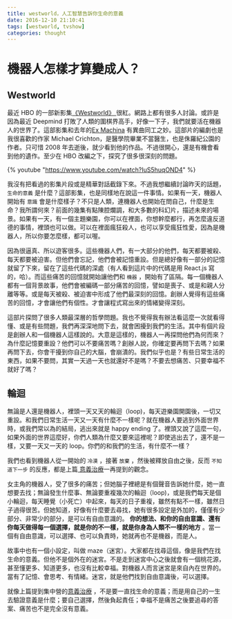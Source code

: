 ```yaml
---
title: westworld，人工智慧告訴你生命的意義
date: 2016-12-10 21:10:41
tags: [westworld, tvshow]
categories: thought
---
```

機器人怎樣才算變成人？
================================

## Westworld

最近 HBO 的一部新影集[《Westworld》 ](http://www.imdb.com/title/tt0475784/?ref)很紅。網路上都有很多人討論。或許是因為最近 Deepmind 打敗了人類的圍棋界高手，好像一下子，我們就要活在機器人的世界了。這部影集和去年的[Ex Machina](http://www.imdb.com/title/tt0470752/) 有異曲同工之妙。這部片的編劇也是我很喜歡的作家 Michael Crichton，是醫學院畢業不當醫生，也是侏羅紀公園的作者。只可惜 2008 年去逝後，就少看到他的作品。不過很開心，還是有機會看到他的遺作。至少在 HBO 改編之下，探究了很多很深刻的問題。

{% youtube "https://www.youtube.com/watch?IuS5huqOND4" %}

<!--more-->

我沒有把看過的影集片段或是精華對話截錄下來。不過我想繼續討論昨天的話題， `生命的意義` 是什麼？這部影集，也是同樣地在說這一件事情。如果有一天，機器人開始有 `意識` 會是什麼樣子？不只是人類，連機器人也開始在問自己，什麼是生命？我所謂何來？前面的幾集有點陳腔爛調，和大多數的科幻片，描述未來的場景。如果有一天，有一個主題樂園，你可以在裡面，你想幹麼都行，再怎麼違反道德的事情，裡頭也可以做。可以在裡面瘋狂殺人，也可以享受瘋狂性愛，因為是機器人，所以你要怎麼樣，都可以喔。

因為很逼真、所以遊客很多。這些機器人們，有一大部分的他們，每天都要被殺、每天都要被迫害。但他們會忘記，他們會被記憶重設。但是總好像有一部分的記憶就留了下來，留在了這些代碼的深處（有人看到這片中的代碼是用 React.js 寫的，哈）。而這些痛苦的回憶就開始讓他們和 `機器` ，開始有了區隔。每一個機器人都有一個背景故事，他們會被編碼一部分痛苦的回憶，譬如是喪子、或是和親人分離等等。或是每天被殺、被迫害中形成了他們最深刻的回憶。創辦人覺得有這些痛苦的回憶，才會讓他們有個性。才會讓程式寫出來的情緒變得深刻。

這部片探問了很多人類最深層的哲學問題。我也不覺得我有辦法看這麼一次就看得懂、或是有些問題，我們再深深地問下去，就會困擾到我們的生活。其中有個片段是創辦人和一個機器人這樣說的。大意是這樣的，機器人一再探問他們為何而來？為什麼記憶要重設？他們可以不要痛苦嗎？創辦人說，你確定要再問下去嗎？如果再問下去，你會干擾到你自己的大腦，會崩潰的。我們似乎也是？有些日常生活的東西，如果不要問，其實一天過一天也就還好不是嗎？不要去想痛苦、只要幸福不就好了嗎？

## 輪迴

無論是人還是機器人，裡頭一天又天的輪迴（loop)，每天遊樂園開園後，一切又重設。和我們日常生活一天又一天有什麼不一樣呢？就在機器人要逃到外面世界時，或我們常以為的結局，逃出來就是 happy ending 了。裡頭又說了這麼一句，如果外面的世界這麼好，你們人類為什麼又要來這裡呢？即使逃出去了，還不是一樣，又要一天又一天的 loop。你們的和我們的生活，有什麼不一樣？

我們也看到機器人從一開始的 `冷漠` ，接著 `放棄` ，然後被釋放自由之後，反而 `不知道下一步` 的反應，都是上篇[ 意義治療](http://hsuancheng.net/2016/12/09/logotherapy/)一再提到的觀念。

女主角的機器人，受了很多的痛苦；但她腦子裡總是有個聲音告訴她什麼，她一直想要去找；無論發生什麼事、無論要重複幾次的輪迴（loop)，或是我們每天是個小輪迴，每天睡覺（小死亡）中起來，每天的日子重複，雖然有點不一樣，雖然日子過得很苦。但她知道，好像有什麼要去尋找，她有很多設定是外加的，僅僅有少部分、非常少的部分，是可以有自由意識的。 **你的想法、和你的自由意識、還有你每天做得每一個選擇，就是你的不一樣，就是你身為人類不一樣的地方** 。當一個有自由意識，可以選擇、也可以負責時，她就再也不是機器，而是人。

故事中也有一個小設定，叫做 maze（迷宮）。大家都在找尋這個，像是我們在找生命的意義。但他不是個外在的迷宮。不是走到迷宮中心之後就會有一個桃花源，甚至懂更多、知道更多，也沒有比較幸福。對機器人而言迷宮是來自內在世界的。當有了記憶、會思考、有情緒。迷宮，就是他們找到自由意識後，可以選擇。

就像上篇提到集中營的[意義治療](http://hsuancheng.net/2016/12/09/logotherapy/) ，不是要一直找生命的意義；而是用自己的一生去驗證意義是什麼；要自己選擇，然後負起責任；幸福不是痛苦之後要追尋的答案、痛苦也不是完全沒有意義。

